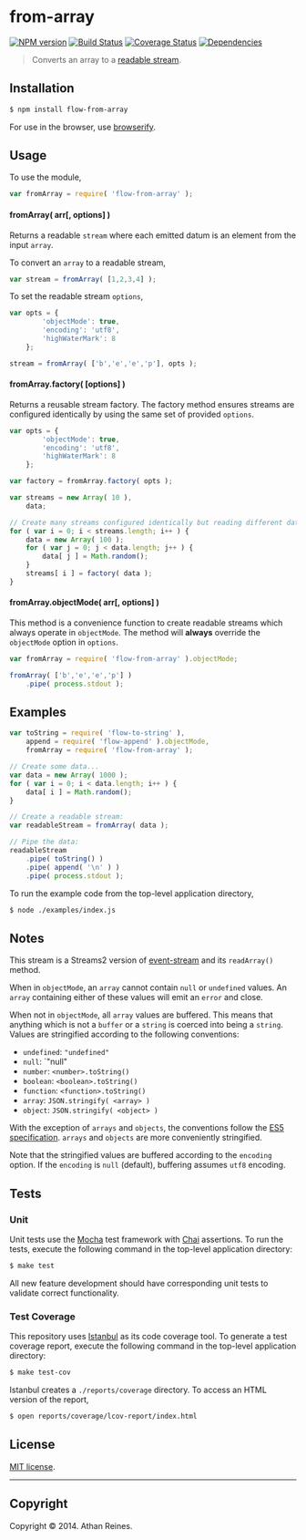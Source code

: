 from-array
===
[![NPM version][npm-image]][npm-url] [![Build Status][travis-image]][travis-url] [![Coverage Status][coveralls-image]][coveralls-url] [![Dependencies][dependencies-image]][dependencies-url]

> Converts an array to a [readable stream](http://nodejs.org/api/stream.html#stream_class_stream_readable).


## Installation

``` bash
$ npm install flow-from-array
```

For use in the browser, use [browserify](https://github.com/substack/node-browserify).


## Usage

To use the module,

``` javascript
var fromArray = require( 'flow-from-array' );
```

#### fromArray( arr[, options] )

Returns a readable `stream` where each emitted datum is an element from the input `array`.

To convert an `array` to a readable stream,

``` javascript
var stream = fromArray( [1,2,3,4] );
```

To set the readable stream `options`,

``` javascript
var opts = {
		'objectMode': true,
		'encoding': 'utf8',
		'highWaterMark': 8
	};

stream = fromArray( ['b','e','e','p'], opts );
```


#### fromArray.factory( [options] )

Returns a reusable stream factory. The factory method ensures streams are configured identically by using the same set of provided `options`.

``` javascript
var opts = {
		'objectMode': true,
		'encoding': 'utf8',
		'highWaterMark': 8
	};

var factory = fromArray.factory( opts );

var streams = new Array( 10 ),
	data;

// Create many streams configured identically but reading different datasets...
for ( var i = 0; i < streams.length; i++ ) {
	data = new Array( 100 );
	for ( var j = 0; j < data.length; j++ ) {
		data[ j ] = Math.random();
	}
	streams[ i ] = factory( data );
}
```


#### fromArray.objectMode( arr[, options] )

This method is a convenience function to create readable streams which always operate in `objectMode`. The method will __always__ override the `objectMode` option in `options`.

``` javascript
var fromArray = require( 'flow-from-array' ).objectMode;

fromArray( ['b','e','e','p'] )
	.pipe( process.stdout );
```


## Examples

``` javascript
var toString = require( 'flow-to-string' ),
	append = require( 'flow-append' ).objectMode,
	fromArray = require( 'flow-from-array' );

// Create some data...
var data = new Array( 1000 );
for ( var i = 0; i < data.length; i++ ) {
	data[ i ] = Math.random();
}

// Create a readable stream:
var readableStream = fromArray( data );

// Pipe the data:
readableStream
	.pipe( toString() )
	.pipe( append( '\n' ) )
	.pipe( process.stdout );
```

To run the example code from the top-level application directory,

``` bash
$ node ./examples/index.js
```


## Notes

This stream is a Streams2 version of [event-stream](https://github.com/dominictarr/event-stream) and its `readArray()` method.

When in `objectMode`, an `array` cannot contain `null` or `undefined` values. An `array` containing either of these values will emit an `error` and close.

When not in `objectMode`, all `array` values are buffered. This means that anything which is not a `buffer` or a `string` is coerced into being a `string`. Values are stringified according to the following conventions:

*	`undefined`: `"undefined"`
*	`null`: `"null"
*	`number`: `<number>.toString()`
*	`boolean`: `<boolean>.toString()`
*	`function`: `<function>.toString()`
*	`array`: `JSON.stringify( <array> )`
*	`object`: `JSON.stringify( <object> )`

With the exception of `arrays` and `objects`, the conventions follow the [ES5 specification](http://es5.github.io/#x9.8). `arrays` and `objects` are more conveniently stringified.

Note that the stringified values are buffered according to the `encoding` option. If the `encoding` is `null` (default), buffering assumes `utf8` encoding. 


## Tests

### Unit

Unit tests use the [Mocha](http://visionmedia.github.io/mocha) test framework with [Chai](http://chaijs.com) assertions. To run the tests, execute the following command in the top-level application directory:

``` bash
$ make test
```

All new feature development should have corresponding unit tests to validate correct functionality.


### Test Coverage

This repository uses [Istanbul](https://github.com/gotwarlost/istanbul) as its code coverage tool. To generate a test coverage report, execute the following command in the top-level application directory:

``` bash
$ make test-cov
```

Istanbul creates a `./reports/coverage` directory. To access an HTML version of the report,

``` bash
$ open reports/coverage/lcov-report/index.html
```


## License

[MIT license](http://opensource.org/licenses/MIT). 


---
## Copyright

Copyright &copy; 2014. Athan Reines.


[npm-image]: http://img.shields.io/npm/v/flow-from-array.svg
[npm-url]: https://npmjs.org/package/flow-from-array

[travis-image]: http://img.shields.io/travis/flow-io/from-array-node/master.svg
[travis-url]: https://travis-ci.org/flow-io/from-array-node

[coveralls-image]: https://img.shields.io/coveralls/flow-io/from-array-node/master.svg
[coveralls-url]: https://coveralls.io/r/flow-io/from-array-node?branch=master

[dependencies-image]: http://img.shields.io/david/flow-io/from-array-node.svg
[dependencies-url]: https://david-dm.org/flow-io/from-array-node

[dev-dependencies-image]: http://img.shields.io/david/dev/flow-io/from-array-node.svg
[dev-dependencies-url]: https://david-dm.org/dev/flow-io/from-array-node

[github-issues-image]: http://img.shields.io/github/issues/flow-io/from-array-node.svg
[github-issues-url]: https://github.com/flow-io/from-array-node/issues